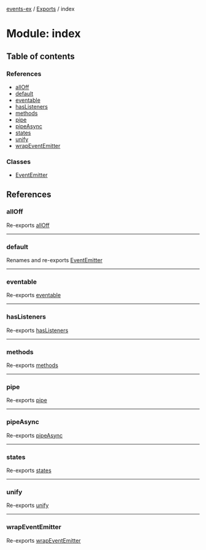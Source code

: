 [events-ex](../README.md) / [Exports](../modules.md) / index

# Module: index

## Table of contents

### References

- [allOff](index.md#alloff)
- [default](index.md#default)
- [eventable](index.md#eventable)
- [hasListeners](index.md#haslisteners)
- [methods](index.md#methods)
- [pipe](index.md#pipe)
- [pipeAsync](index.md#pipeasync)
- [states](index.md#states)
- [unify](index.md#unify)
- [wrapEventEmitter](index.md#wrapeventemitter)

### Classes

- [EventEmitter](../classes/index.EventEmitter.md)

## References

### allOff

Re-exports [allOff](all_off.md#alloff)

___

### default

Renames and re-exports [EventEmitter](../classes/index.EventEmitter.md)

___

### eventable

Re-exports [eventable](eventable.md#eventable)

___

### hasListeners

Re-exports [hasListeners](has_listeners.md#haslisteners)

___

### methods

Re-exports [methods](event_emitter.md#methods)

___

### pipe

Re-exports [pipe](pipe.md#pipe)

___

### pipeAsync

Re-exports [pipeAsync](pipe_async.md#pipeasync)

___

### states

Re-exports [states](consts.md#states)

___

### unify

Re-exports [unify](unify.md#unify)

___

### wrapEventEmitter

Re-exports [wrapEventEmitter](event_emitter.md#wrapeventemitter)
